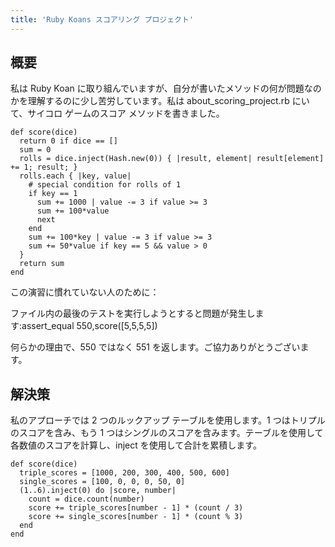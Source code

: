 ```yaml
---
title: 'Ruby Koans スコアリング プロジェクト'
---
```


## 概要
私は Ruby Koan に取り組んでいますが、自分が書いたメソッドの何が問題なのかを理解するのに少し苦労しています。私は about_scoring_project.rb にいて、サイコロ ゲームのスコア メソッドを書きました。

```
def score(dice)
  return 0 if dice == []
  sum = 0
  rolls = dice.inject(Hash.new(0)) { |result, element| result[element] += 1; result; }
  rolls.each { |key, value| 
    # special condition for rolls of 1
    if key == 1  
      sum += 1000 | value -= 3 if value >= 3
      sum += 100*value
      next
    end
    sum += 100*key | value -= 3 if value >= 3
    sum += 50*value if key == 5 && value > 0
  }
  return sum
end

```
この演習に慣れていない人のために：

ファイル内の最後のテストを実行しようとすると問題が発生します:assert_equal 550,score([5,5,5,5])

何らかの理由で、550 ではなく 551 を返します。ご協力ありがとうございます。

## 解決策
私のアプローチでは 2 つのルックアップ テーブルを使用します。1 つはトリプルのスコアを含み、もう 1 つはシングルのスコアを含みます。テーブルを使用して各数値のスコアを計算し、inject を使用して合計を累積します。

```
def score(dice)
  triple_scores = [1000, 200, 300, 400, 500, 600]
  single_scores = [100, 0, 0, 0, 50, 0]
  (1..6).inject(0) do |score, number|
    count = dice.count(number)
    score += triple_scores[number - 1] * (count / 3)
    score += single_scores[number - 1] * (count % 3)
  end
end

```
